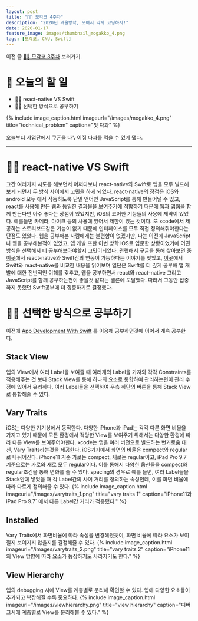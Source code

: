 ```yaml
---
layout: post
title: "🧑‍💻 모각코 4주차"
description: "2020년 겨울방학, 모여서 각자 코딩하자!"
date: 2020-01-17
feature_image: images/thumbnail_mogakko_4.png
tags: [모각코, CNU, Swift]
---
```


이전 글 [🧑‍💻 모각코 3주차](https://yabby1997.github.io/mogakko_3) 보러가기.

# 👀 오늘의 할 일
- 🤦‍♂️ react-native VS Swift
- 👨‍💻 선택한 방식으로 공부하기


{% include image_caption.html imageurl="/images/mogakko_4.png" title="technical_problem" caption="첫 다과" %}

오늘부터 사업단에서 쿠폰을 나누어줘 다과를 먹을 수 있게 됐다.

---

# 🤦‍♂️ react-native VS Swift
그간 여러가지 시도를 해보면서 어쩌다보니 react-native와 Swift로 앱을 모두 빌드해보게 되면서 두 방식 사이에서 고민을 하게 되었다. react-native의 장점은 iOS와 android 모두 에서 작동하도록 단일 언어인 JavaScript를 통해 만들어낼 수 있고, react를 사용해 만든 웹과 동일한 결과물을 보여주기에 적합하기 때문에 웹과 앱웹을 함께 만든다면 아주 좋다는 장점이 있었지만, iOS의 코어한 기능들의 사용에 제약이 있었다. 예를들면 카메라, 마이크 등의 사용에 있어서 제한이 있는 것이다. 또 xcode에서 제공하는 스토리보드같은 기능이 없기 때문에 인터페이스를 모두 직접 정의해줘야한다는 단점도 있었다. 웹을 공부해본 사람에게는 불편함이 없겠지만, 나는 이전에 JavaScript나 웹을 공부해본적이 없었고, 앱 개발 또한 이번 방학 iOS로 입문한 상황이었기에 어떤 방식을 선택해서 더 공부해보아야할지 고민이되었다. 관련해서 구글을 통해 찾아보던 중 [이곳](https://medium.com/@rndm.com/react-native-with-swift-and-kotlin-part-1-setup-f75aef22b785)에서 react-native와 Swift간의 연동이 가능하다는 이야기를 찾았고, [이곳](https://medium.com/@sam_ollason/react-native-vs-swift-ios-c144496f1519)에서 Swift와 react-native를 비교한 내용을 읽어보며 일단은 Swift를 더 깊게 공부해 앱 개발에 대한 전반적인 이해를 갖추고, 웹을 공부하면서 react와 react-native 그리고 JavaScript를 함깨 공부하는편이 좋을것 같다는 결론에 도달했다. 따라서 그동안 집중하지 못했던 Swift공부에 더 집중하기로 결정했다. 

# 👨‍💻 선택한 방식으로 공부하기
이전에 [App Development With Swift](https://books.apple.com/us/book/intro-to-app-development-with-swift/id1118575552) 를 이용해 공부하던것에 이어서 계속 공부한다. 

## Stack View
앱의 View에서 여러 Label을 보여줄 때 여러개의 Label을 가져와 각각 Constraints를 적용해주는 것 보다 Stack View를 통해 하나의 요소로 통합하여 관리하는편이 관리 수정에 있어서 유리하다. 여러 Label들을 선택하여 우측 하단의 버튼을 통해 Stack View로 통합해줄 수 있다.

## Vary Traits
iOS는 다양한 기기상에서 동작한다. 다양한 iPhone과 iPad는 각각 다른 화면 비율을 가지고 있기 때문에 모든 환경에서 적당한 View를 보여주기 위해서는 다양한 환경에 따라 다른 View를 보여주어야한다. xcode는 앱을 여러 버전으로 빌드하는 번거로움 대신, Vary Traits라는것을 제공한다. iOS기기에서 화면의 비율은 compect와 regular로 나뉘어진다. iPhone11 기준 가로는 compect, 새로는 regular이고, iPad Pro 9.7 기준으로는 가로와 새로 모두 regular이다. 이를 통해서 다양한 옵션들을 compect와 regular조건을 통해 변화를 줄 수 있다. spacing의 경우로 예를 들면, 여러 Label들을 Stack안에 넣었을 때 각 Label간의 사이 거리를 정의하는 속성인데, 이를 화면 비율에 따라 다르게 정의해줄 수 있다.
{% include image_caption.html imageurl="/images/varytraits_1.png" title="vary traits 1" caption="iPhone11과 iPad Pro 9.7` 에서 다른 Label간 거리가 적용됐다." %}

## Installed
Vary Traits에서 화면비율에 따라 속성을 변경해줬듯이, 화면 비율에 따라 요소가 보여질지 보여지지 않을지를 결정해줄 수 있다. 
{% include image_caption.html imageurl="/images/varytraits_2.png" title="vary traits 2" caption="iPhone11의 View 방향에 따라 요소가 등장하기도 사라지기도 한다." %}

## View Hierarchy
앱의 debugging 시에 View를 계층별로 분리해 확인할 수 있다. 앱에 다양한 요소들이 추가되고 복잡해질 수록 중요하다.
{% include image_caption.html imageurl="/images/viewhierarchy.png" title="view hierarchy" caption="디버그시에 계층별로 View를 분리해볼 수 있다." %}

